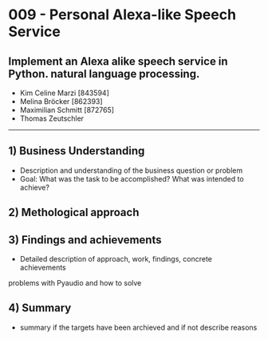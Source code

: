 # 009 - Personal Alexa-like Speech Service
## Implement an Alexa alike speech service in Python. natural language processing.


- Kim Celine Marzi [843594]
- Melina Bröcker [862393]
- Maximilian Schmitt [872765]
- Thomas Zeutschler

- - - -

## 1) Business Understanding 
- Description and understanding of the business question or problem
- Goal: What was the task to be accomplished? What was intended to achieve?
## 2) Methological approach
## 3) Findings and achievements
- Detailed description of approach, work, findings, concrete achievements 

problems with Pyaudio and how to solve 

## 4) Summary
- summary if the targets have been archieved and if not describe reasons 

